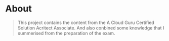 # About

> This project contains the content from the A Cloud Guru Certified Solution Acritect Associate. And also conbined some knowledge that I summerised from the preparation of the exam.
